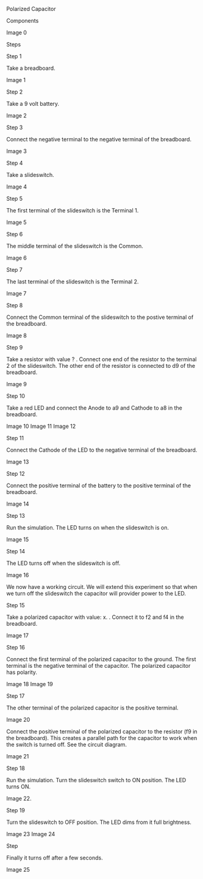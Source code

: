 Polarized Capacitor

Components

Image 0

Steps

Step 1

Take a breadboard.

Image 1

Step 2

Take a 9 volt battery. 

Image 2

Step 3

Connect the negative terminal to the negative terminal of the breadboard.

Image 3

Step 4

Take a slideswitch.

Image 4

Step 5

The first terminal of the slideswitch is the Terminal 1.

Image 5

Step 6

The middle terminal of the slideswitch is the Common. 

Image 6

Step 7

The last terminal of the slideswitch is the Terminal 2.

Image 7

Step 8

Connect the Common terminal of the slideswitch to the postive terminal of the breadboard.

Image 8


Step 9

Take a resistor with value ? . Connect one end of the resistor to the terminal 2 of the slideswitch. The other end of the resistor is connected to d9 of the breadboard.

Image 9

Step 10

Take a red LED and connect the Anode to a9 and Cathode to a8 in the breadboard.

Image 10
Image 11
Image 12

Step 11

Connect the Cathode of the LED to the negative terminal of the breadboard.

Image 13

Step 12

Connect the positive terminal of the battery to the positive terminal of the breadboard.

Image 14


Step 13

Run the simulation. The LED turns on when the slideswitch is on.

Image 15


Step 14

The LED turns off when the slideswitch is off.

Image 16

We now have a working circuit. We will extend this experiment so that when we turn off the slideswitch the capacitor will provider power to the LED.

Step 15

Take a polarized capacitor with value: x. . Connect it to f2 and f4 in the breadboard.

Image 17


Step 16

Connect the first terminal of the polarized capacitor to the ground. The first terminal is the negative terminal of the capacitor. The polarized capacitor has polarity.

Image 18
Image 19

Step 17

The other terminal of the polarized capacitor is the positive terminal. 

Image 20

Connect the positive terminal of the polarized capacitor to the resistor (f9 in the breadboard). This creates a parallel path for the capacitor to work when the switch is turned off. See the circuit diagram.

Image 21


Step 18

Run the simulation. Turn the slideswitch switch to ON position. The LED turns ON.

Image 22.


Step 19

Turn the slideswitch to OFF position. The LED dims from it full brightness.

Image 23
Image 24

Step 

Finally it turns off after a few seconds.

Image 25
